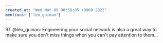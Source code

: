 ```yaml
---
created_at: "Wed Mar 09 08:58:05 +0000 2022"
mentions: ['leo_guinan']
---
```


RT @leo_guinan: Engineering your social network is also a great way to make sure you don't miss things when you can't pay attention to them…